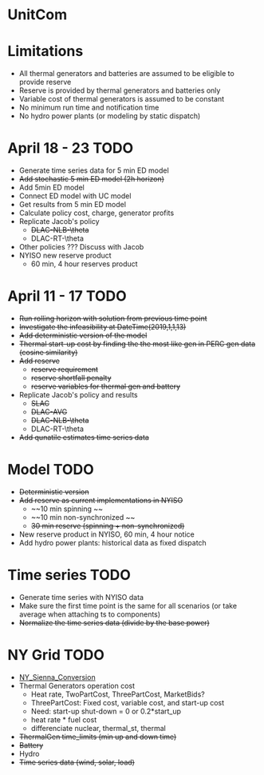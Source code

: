 # UnitCom

# Limitations
- All thermal generators and batteries are assumed to be eligible to provide reserve
- Reserve is provided by thermal generators and batteries only
- Variable cost of thermal generators is assumed to be constant
- No minimum run time and notification time
- No hydro power plants (or modeling by static dispatch)

# April 18 - 23 TODO
- Generate time series data for 5 min ED model
- ~~Add stochastic 5 min ED model (2h horizon)~~
- Add 5min ED model
- Connect ED model with UC model
- Get results from 5 min ED model
- Calculate policy cost, charge, generator profits
- Replicate Jacob's policy
    - ~~DLAC-NLB-\theta~~
    - DLAC-RT-\theta
- Other policies ??? Discuss with Jacob
- NYISO new reserve product
    - 60 min, 4 hour reserves product

# April 11 - 17 TODO
- ~~Run rolling horizon with solution from previous time point~~
- ~~Investigate the infeasibility at DateTime(2019,1,1,13)~~
- ~~Add deterministic version of the model~~
- ~~Thermal start-up cost by finding the the most like gen in PERC gen data (cosine similarity)~~
- ~~Add reserve~~
    - ~~reserve requirement~~
    - ~~reserve shortfall penalty~~
    - ~~reserve variables for thermal gen and battery~~
- Replicate Jacob's policy and results
    - ~~SLAC~~
    - ~~DLAC-AVG~~
    - ~~DLAC-NLB-\theta~~
    - DLAC-RT-\theta
- ~~Add qunatile estimates time series data~~

# Model TODO
- ~~Deterministic version~~
- ~~Add reserve as current implementations in NYISO~~
    - ~~10 min spinning ~~
    - ~~10 min non-synchronized ~~
    - ~~30 min reserve (spinning + non-synchronized)~~
- New reserve product in NYISO, 60 min, 4 hour notice
- Add hydro power plants: historical data as fixed dispatch

# Time series TODO
- Generate time series with NYISO data
- Make sure the first time point is the same for all scenarios (or take average when attaching ts to components)
- ~~Normalize the time series data (divide by the base power)~~

# NY Grid TODO
- [NY_Sienna_Conversion](https://github.com/gackermannlogan/NY_Sienna_Conversion)
- Thermal Generators operation cost 
    - Heat rate, TwoPartCost, ThreePartCost, MarketBids?
    - ThreePartCost: Fixed cost, variable cost, and start-up cost
    - Need: start-up
            shut-down = 0 or 0.2*start_up 
    - heat rate * fuel cost
    - differenciate nuclear, thermal_st, thermal
- ~~ThermalGen time_limits (min up and down time)~~
- ~~Battery~~
- Hydro
- ~~Time series data (wind, solar, load)~~



